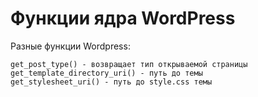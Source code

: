 # Функции ядра WordPress
Разные функции Wordpress:

    get_post_type() - возвращает тип открываемой страницы
    get_template_directory_uri() - путь до темы
    get_stylesheet_uri() - путь до style.css темы
